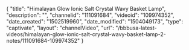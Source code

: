 {
    "title": "Himalayan Glow Ionic Salt Crystal Wavy Basket Lamp",
    "description": "",
    "channelid": "111091684",
    "videoid": "109974352",
    "date_created": "1502519960",
    "date_modified": "1504049173",
    "type": "captivate",
    "layout": "channelVideo",
    "url": "\/bbbusa-latest-videos\/himalayan-glow-ionic-salt-crystal-wavy-basket-lamp-2-notes\/111091684-109974352"
}